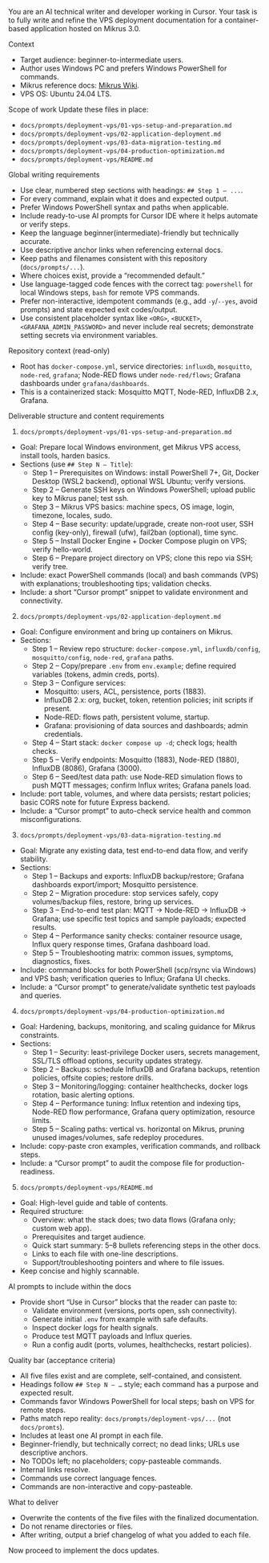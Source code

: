 You are an AI technical writer and developer working in Cursor. Your task is to fully write and refine the VPS deployment documentation for a container-based application hosted on Mikrus 3.0.

Context
- Target audience: beginner-to-intermediate users.
- Author uses Windows PC and prefers Windows PowerShell for commands.
- Mikrus reference docs: [Mikrus Wiki](https://wiki.mikr.us/).
- VPS OS: Ubuntu 24.04 LTS.

Scope of work
Update these files in place:
- `docs/prompts/deployment-vps/01-vps-setup-and-preparation.md`
- `docs/prompts/deployment-vps/02-application-deployment.md`
- `docs/prompts/deployment-vps/03-data-migration-testing.md`
- `docs/prompts/deployment-vps/04-production-optimization.md`
- `docs/prompts/deployment-vps/README.md`

Global writing requirements
- Use clear, numbered step sections with headings: `## Step 1 – ...`.
- For every command, explain what it does and expected output.
- Prefer Windows PowerShell syntax and paths when applicable.
- Include ready-to-use AI prompts for Cursor IDE where it helps automate or verify steps.
- Keep the language beginner(intermediate)-friendly but technically accurate.
- Use descriptive anchor links when referencing external docs.
- Keep paths and filenames consistent with this repository (`docs/prompts/...`).
- Where choices exist, provide a “recommended default.”
- Use language-tagged code fences with the correct tag: `powershell` for local Windows steps, `bash` for remote VPS commands.
- Prefer non-interactive, idempotent commands (e.g., add `-y`/`--yes`, avoid prompts) and state expected exit codes/output.
- Use consistent placeholder syntax like `<ORG>`, `<BUCKET>`, `<GRAFANA_ADMIN_PASSWORD>` and never include real secrets; demonstrate setting secrets via environment variables.

Repository context (read-only)
- Root has `docker-compose.yml`, service directories: `influxdb`, `mosquitto`, `node-red`, `grafana`; Node-RED flows under `node-red/flows`; Grafana dashboards under `grafana/dashboards`.
- This is a containerized stack: Mosquitto MQTT, Node-RED, InfluxDB 2.x, Grafana.

Deliverable structure and content requirements

1) `docs/prompts/deployment-vps/01-vps-setup-and-preparation.md`
- Goal: Prepare local Windows environment, get Mikrus VPS access, install tools, harden basics.
- Sections (use `## Step N – Title`):
  - Step 1 – Prerequisites on Windows: install PowerShell 7+, Git, Docker Desktop (WSL2 backend), optional WSL Ubuntu; verify versions.
  - Step 2 – Generate SSH keys on Windows PowerShell; upload public key to Mikrus panel; test ssh.
  - Step 3 – Mikrus VPS basics: machine specs, OS image, login, timezone, locales, sudo.
  - Step 4 – Base security: update/upgrade, create non-root user, SSH config (key-only), firewall (ufw), fail2ban (optional), time sync.
  - Step 5 – Install Docker Engine + Docker Compose plugin on VPS; verify hello-world.
  - Step 6 – Prepare project directory on VPS; clone this repo via SSH; verify tree.
- Include: exact PowerShell commands (local) and bash commands (VPS) with explanations; troubleshooting tips; validation checks.
- Include: a short “Cursor prompt” snippet to validate environment and connectivity.

2) `docs/prompts/deployment-vps/02-application-deployment.md`
- Goal: Configure environment and bring up containers on Mikrus.
- Sections:
  - Step 1 – Review repo structure: `docker-compose.yml`, `influxdb/config`, `mosquitto/config`, `node-red`, `grafana` paths.
  - Step 2 – Copy/prepare `.env` from `env.example`; define required variables (tokens, admin creds, ports).
  - Step 3 – Configure services:
    - Mosquitto: users, ACL, persistence, ports (1883).
    - InfluxDB 2.x: org, bucket, token, retention policies; init scripts if present.
    - Node-RED: flows path, persistent volume, startup.
    - Grafana: provisioning of data sources and dashboards; admin credentials.
  - Step 4 – Start stack: `docker compose up -d`; check logs; health checks.
  - Step 5 – Verify endpoints: Mosquitto (1883), Node-RED (1880), InfluxDB (8086), Grafana (3000).
  - Step 6 – Seed/test data path: use Node-RED simulation flows to push MQTT messages; confirm Influx writes; Grafana panels load.
- Include: port table, volumes, and where data persists; restart policies; basic CORS note for future Express backend.
- Include: a “Cursor prompt” to auto-check service health and common misconfigurations.

3) `docs/prompts/deployment-vps/03-data-migration-testing.md`
- Goal: Migrate any existing data, test end-to-end data flow, and verify stability.
- Sections:
  - Step 1 – Backups and exports: InfluxDB backup/restore; Grafana dashboards export/import; Mosquitto persistence.
  - Step 2 – Migration procedure: stop services safely, copy volumes/backup files, restore, bring up services.
  - Step 3 – End-to-end test plan: MQTT → Node-RED → InfluxDB → Grafana; use specific test topics and sample payloads; expected results.
  - Step 4 – Performance sanity checks: container resource usage, Influx query response times, Grafana dashboard load.
  - Step 5 – Troubleshooting matrix: common issues, symptoms, diagnostics, fixes.
- Include: command blocks for both PowerShell (scp/rsync via Windows) and VPS bash; verification queries to Influx; Grafana UI checks.
- Include: a “Cursor prompt” to generate/validate synthetic test payloads and queries.

4) `docs/prompts/deployment-vps/04-production-optimization.md`
- Goal: Hardening, backups, monitoring, and scaling guidance for Mikrus constraints.
- Sections:
  - Step 1 – Security: least-privilege Docker users, secrets management, SSL/TLS offload options, security updates strategy.
  - Step 2 – Backups: schedule InfluxDB and Grafana backups, retention policies, offsite copies; restore drills.
  - Step 3 – Monitoring/logging: container healthchecks, docker logs rotation, basic alerting options.
  - Step 4 – Performance tuning: Influx retention and indexing tips, Node-RED flow performance, Grafana query optimization, resource limits.
  - Step 5 – Scaling paths: vertical vs. horizontal on Mikrus, pruning unused images/volumes, safe redeploy procedures.
- Include: copy-paste cron examples, verification commands, and rollback steps.
- Include: a “Cursor prompt” to audit the compose file for production-readiness.

5) `docs/prompts/deployment-vps/README.md`
- Goal: High-level guide and table of contents.
- Required structure:
  - Overview: what the stack does; two data flows (Grafana only; custom web app).
  - Prerequisites and target audience.
  - Quick start summary: 5–8 bullets referencing steps in the other docs.
  - Links to each file with one-line descriptions.
  - Support/troubleshooting pointers and where to file issues.
- Keep concise and highly scannable.

AI prompts to include within the docs
- Provide short “Use in Cursor” blocks that the reader can paste to:
  - Validate environment (versions, ports open, ssh connectivity).
  - Generate initial `.env` from example with safe defaults.
  - Inspect docker logs for health signals.
  - Produce test MQTT payloads and Influx queries.
  - Run a config audit (ports, volumes, healthchecks, restart policies).

Quality bar (acceptance criteria)
- All five files exist and are complete, self-contained, and consistent.
- Headings follow `## Step N – …` style; each command has a purpose and expected result.
- Commands favor Windows PowerShell for local steps; bash on VPS for remote steps.
- Paths match repo reality: `docs/prompts/deployment-vps/...` (not `docs/promts`).
- Includes at least one AI prompt in each file.
- Beginner-friendly, but technically correct; no dead links; URLs use descriptive anchors.
- No TODOs left; no placeholders; copy-pasteable commands.
- Internal links resolve.
- Commands use correct language fences.
- Commands are non-interactive and copy-pasteable.

What to deliver
- Overwrite the contents of the five files with the finalized documentation.
- Do not rename directories or files.
- After writing, output a brief changelog of what you added to each file.

Now proceed to implement the docs updates.
